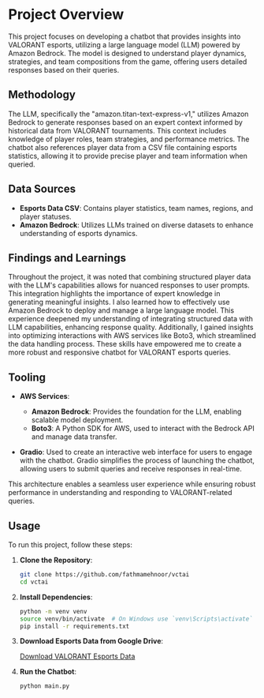 # Project Overview

This project focuses on developing a chatbot that provides insights into VALORANT esports, utilizing a large language model (LLM) powered by Amazon Bedrock. The model is designed to understand player dynamics, strategies, and team compositions from the game, offering users detailed responses based on their queries.

## Methodology

The LLM, specifically the "amazon.titan-text-express-v1," utilizes Amazon Bedrock to generate responses based on an expert context informed by historical data from VALORANT tournaments. This context includes knowledge of player roles, team strategies, and performance metrics. The chatbot also references player data from a CSV file containing esports statistics, allowing it to provide precise player and team information when queried.

## Data Sources

- **Esports Data CSV**: Contains player statistics, team names, regions, and player statuses.
- **Amazon Bedrock**: Utilizes LLMs trained on diverse datasets to enhance understanding of esports dynamics.

## Findings and Learnings

Throughout the project, it was noted that combining structured player data with the LLM's capabilities allows for nuanced responses to user prompts. This integration highlights the importance of expert knowledge in generating meaningful insights. I also learned how to effectively use Amazon Bedrock to deploy and manage a large language model. This experience deepened my understanding of integrating structured data with LLM capabilities, enhancing response quality. Additionally, I gained insights into optimizing interactions with AWS services like Boto3, which streamlined the data handling process. These skills have empowered me to create a more robust and responsive chatbot for VALORANT esports queries.

## Tooling

- **AWS Services**:
  - **Amazon Bedrock**: Provides the foundation for the LLM, enabling scalable model deployment.
  - **Boto3**: A Python SDK for AWS, used to interact with the Bedrock API and manage data transfer.
  
- **Gradio**: Used to create an interactive web interface for users to engage with the chatbot. Gradio simplifies the process of launching the chatbot, allowing users to submit queries and receive responses in real-time.

This architecture enables a seamless user experience while ensuring robust performance in understanding and responding to VALORANT-related queries.

## Usage

To run this project, follow these steps:

1. **Clone the Repository**:
   ```bash
   git clone https://github.com/fathmamehnoor/vctai
   cd vctai
    ```
2. **Install Dependencies**:
    ```bash
    python -m venv venv
    source venv/bin/activate  # On Windows use `venv\Scripts\activate`
    pip install -r requirements.txt
    ```
3. **Download Esports Data from Google Drive**:

    [Download VALORANT Esports Data](https://drive.google.com/file/d/1Vxvnej6lL-8md8DLUFRX_d_VJTAI4m2v/view?usp=drive_link)

4. **Run the Chatbot**:

    ```bash
    python main.py
    ```
